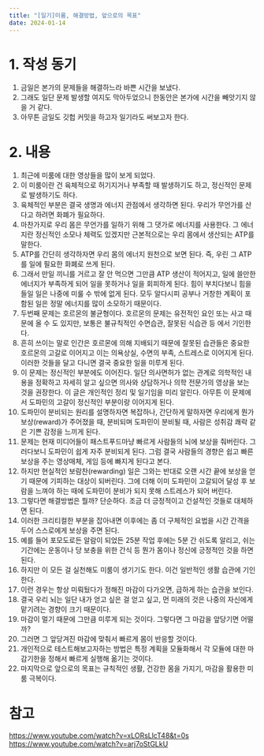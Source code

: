 ```yaml
---
title: "[일기]미룸, 해결방법, 앞으로의 목표"
date: 2024-01-14
---
```


# 1. 작성 동기
  1. 금일은 본가의 문제들을 해결하느라 바쁜 시간을 보냈다.
  2. 그래도 일단 문제 발생할 여지도 막아두었으니 한동안은 본가에 시간을 빼앗기지 않을 거 같다.
  3. 아무튼 금일도 깃헙 커밋을 하고자 일기라도 써보고자 한다.

# 2. 내용
  1. 최근에 미룸에 대한 영상들을 많이 보게 되었다.
  2. 이 미룸이란 건 육체적으로 허기지거나 부족할 때 발생하기도 하고, 정신적인 문제로 발생하기도 하다.
  3. 육체적인 부분은 결국 생명과 에너지 관점에서 생각하면 된다. 우리가 무언가를 산다고 하려면 화폐가 필요하다. 
  4. 마찬가지로 우리 몸은 무언가를 일하기 위해 그 댓가로 에너지를 사용한다. 그 에너지란 정신적인 소모나 체력도 있겠지만 근본적으로는 우리 몸에서 생산되는 ATP를 말한다. 
  5. ATP를 간단히 생각하자면 우리 몸의 에너지 원천으로 보면 된다. 즉, 우린 그 ATP를 일에 필요한 화폐로 쓰게 된다.
  6. 그래서 만일 끼니를 거르고 잘 안 먹으면 그만큼 ATP 생산이 적어지고, 일에 쓸만한 에너지가 부족하게 되어 일을 못하거나 일을 회피하게 된다. 힘이 부치다보니 힘을 들일 일은 나중에 미룰 수 밖에 없게 된다. 모두 알다시피 공부나 거창한 계획이 포함된 일은 정말 에너지를 많이 소모하기 때문이다.
  7. 두번째 문제는 호르몬의 불균형이다. 호르몬의 문제는 유전적인 요인 또는 사고 때문에 올 수 도 있지만, 보통은 불규칙적인 수면습관, 잘못된 식습관 등 에서 기인한다.
  8. 흔히 쓰이는 말로 인간은 호르몬에 의해 지배되기 때문에 잘못된 습관들은 중요한 호르몬의 고갈로 이어지고 이는 의욕상실, 수면의 부족, 스트레스로 이어지게 된다. 이러한 것들을 달고 다니면 결국 중요한 일을 미루게 된다.
  9. 이 문제는 정신적인 부분에도 이어진다. 일단 의사면허가 없는 관계로 의학적인 내용을 정확하고 자세히 알고 싶으면 의사와 상담하거나 의학 전문가의 영상을 보는 것을 권장한다. 이 글은 개인적인 정리 및 일기임을 미리 알린다. 아무튼 이 문제에서 도파민의 고갈이 정신적인 부분이랑 이어지게 된다.
  10. 도파민이 분비되는 원리를 설명하자면 복잡하나, 간단하게 말하자면 우리에게 뭔가 보상(reward)가 주어졌을 때, 분비되며 도파민이 분비될 때, 사람은 성취감 쾌락 같은 기쁜 감정을 느끼게 된다.
  11. 문제는 현재 미디어들이 패스트푸드마냥 빠르게 사람들의 뇌에 보상을 줘버린다. 그러다보니 도파민이 쉽게 자주 분비되게 된다. 그럼 결국 사람들의 경향은 쉽고 빠른 보상을 주는 영상매체, 게임 등에 빠지게 된다고 본다.
  12. 하지만 현실적인 보람찬(rewarding) 일은 그와는 반대로 오랜 시간 끝에 보상을 얻기 때문에 기피하는 대상이 되버린다. 그에 더해 이미 도파민이 고갈되어 달성 후 보람을 느껴야 하는 때에 도파민이 분비가 되지 못해 스트레스가 되어 버린다.
  13. 그렇다면 해결방법은 뭘까? 단순하다. 조금 더 긍정적이고 건설적인 것들로 대체하면 된다.
  14. 이러한 크리티컬한 부분을 잡아내면 이후에는 좀 더 구체적인 요법을 시간 간격을 두어 스스로에게 보상을 주면 된다.
  15. 예를 들어 포모도로든 알람이 되었든 25분 작업 후에는 5분 간 쉬도록 알리고, 쉬는 기간에는 운동이나 당 보충을 위한 간식 등 뭔가 몸이나 정신에 긍정적인 것을 하면 된다.
  16. 하지만 이 모든 걸 실천해도 미룸이 생기기도 한다. 이건 일반적인 생활 습관에 기인한다.
  17. 이런 경우는 항상 미뤄뒀다가 정해진 마감이 다가오면, 급하게 하는 습관을 보인다.
  18. 결국 우리 뇌는 일단 내가 얻고 싶은 걸 얻고 싶고, 먼 미래의 것은 나중의 자신에게 맡기려는 경향이 크기 때문이다.
  19. 마감이 멀기 때문에 그만큼 미루게 되는 것이다. 그렇다면 그 마감을 앞당기면 어떨까?
  20. 그러면 그 앞당겨진 마감에 맞춰서 빠르게 몸이 반응할 것이다.
  21. 개인적으로 테스트해보고자하는 방법은 특정 계획을 모듈화해서 각 모듈에 대한 마감기한을 정해서 빠르게 실행해 옮기는 것이다.
  22. 마지막으로 앞으로의 목표는 규칙적인 생활, 건강한 몸을 가지기, 마감을 활용한 미룸 극복이다. 

# 참고
  https://www.youtube.com/watch?v=xLORsLlcT48&t=0s
  https://www.youtube.com/watch?v=arj7oStGLkU